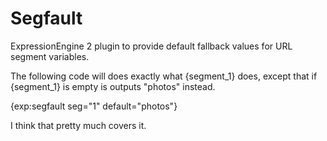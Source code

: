 Segfault
===============

ExpressionEngine 2 plugin to provide default fallback values for URL segment variables.

The following code will does exactly what {segment_1} does, except that if {segment_1} is empty is outputs "photos" instead.
		 
{exp:segfault seg="1" default="photos"}
		
I think that pretty much covers it.